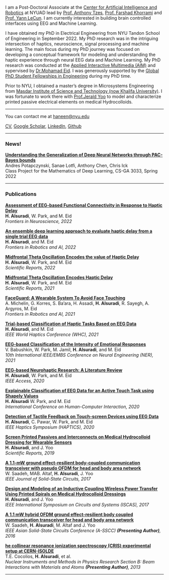 I am a Post-Doctoral Associate at the [Center for Artificial Intelligence and Robotics](https://nyuad.nyu.edu/en/research/faculty-labs-and-projects/center-for-artificial-intelligence-and-robotics.html) at NYUAD lead by [Prof. Anthony Tzes](https://nyuad.nyu.edu/en/academics/divisions/engineering/faculty/anthony-tzes.html), [Prof. Farshad Khorrami](https://engineering.nyu.edu/faculty/farshad-khorrami) and [Prof. Yann LeCun](https://engineering.nyu.edu/faculty/yann-lecun). I am currently interested in building brain controlled interfaces using EEG and Machine Learning.

I have obtained my PhD in Electrical Engineering from NYU Tandon School of Engineering in September 2022. My PhD research was in the intriguing intersection of haptics, neuroscience, signal processing and machine learning. The main focus during my PhD journey was focused on developing a conceptual framework for modeling and understanding the haptic experience through neural EEG data and Machine Learning. My PhD research was conducted at the [Applied Interactive Multimedia (AIM)](https://wp.nyu.edu/aimlab/) and sypervised by [Dr.Mohamad Eid](https://engineering.nyu.edu/faculty/mohamad-eid). I was generously supported by the [Global PhD Student Fellowships in Engineering](https://nyuad.nyu.edu/en/admissions/graduate/global-phd-student-fellowships-in-engineering.html) during my PhD time.

Prior to NYU, I obtained a master’s degree in Microsystems Engineering from [Masdar Institute of Science and Technology (now Khalifa University)](https://www.ku.ac.ae/). I was fortunate to work there with [Prof.Jerald Yoo](https://cde.nus.edu.sg/ece/staff/jerald-yoo/) to model and characterize printed passive electrical elements on medical Hydrocolloids.  

---
You can contact me at haneen@nyu.edu


<a href="https://Haneensu.github.io/cv/aneenCV_Jan23.pdf.pdf" target="_blank">CV</a>, [Google Scholar](https://scholar.google.com/citations?user=vqt4vMoAAAAJ&hl=en), [LinkedIn](https://www.linkedin.com/in/haneen-alsuradi-7a2335a4/), [Github](https://github.com/HaneenSu)
<!-- Remove above link if you don't want to attibute -->


---

### News!

**<a href="https://sanaelotfi.github.io/pdf/project_reports/pac_bayes_bounds_survey.pdf" target="_blank">Understanding the Generalization of Deep Neural Networks through PAC-Bayes bounds </a>**\
Andres Potapczynski, Sanae Lotfi, Anthony Chen, Chris Ick \
Class Project for the Mathematics of Deep Learning, CS-GA 3033, Spring 2022

---
### Publications

**[Assessment of EEG-based Functional Connectivity in Response to Haptic Delay](https://www.frontiersin.org/articles/10.3389/fnins.2022.961101/full)** \
**H. Alsuradi**, W. Park, and M. Eid \
_Frontiers in Neuroscience, 2022_

**[An ensemble deep learning approach to evaluate haptic delay from a
single trial EEG data](https://www.frontiersin.org/articles/10.3389/frobt.2022.1013043/full)** \
**H. Alsuradi**, and M. Eid \
_Frontiers in Robotics and AI, 2022_

**[Midfrontal Theta Oscillation Encodes the value of Haptic
Delay](https://www.nature.com/articles/s41598-022-12911-0)** \
**H. Alsuradi**, W. Park, and M. Eid \
_Scientific Reports, 2022_

**[Midfrontal Theta Oscillation Encodes Haptic Delay](https://www.frontiersin.org/articles/10.3389/frobt.2022.1013043/full)** \
**H. Alsuradi**, W. Park, and M. Eid \
_Scientific Reports, 2021_

**[FaceGuard: A Wearable System To Avoid Face Touching](https://www.frontiersin.org/articles/10.3389/frobt.2021.612392/full)** \
A. Michelin, G. Korres, S. Ba’ara, H. Assadi, **H. Alsuradi**, R. Sayegh, A. Argyros, M. Eid\
_Frontiers in Robotics and AI, 2021_


**[Trial-based Classification of Haptic Tasks Based on EEG Data](https://ieeexplore.ieee.org/document/9517230)** \
**H. Alsuradi**, and M. Eid \
_IEEE World Haptics Conference (WHC), 2021_

**[EEG-based Classification of the Intensity of Emotional Responses](https://ieeexplore.ieee.org/stamp/stamp.jsp?arnumber=9441371)** \
V. Babushkin, W. Park, M. Jamil, **H. Alsuradi**, and M. Eid\
_10th International IEEE/EMBS Conference on Neural Engineering (NER), 2021_


**[EEG-based Neurohaptic Research: A Literature Review](https://ieeexplore.ieee.org/stamp/stamp.jsp?tp=&arnumber=9031313)** \
**H. Alsuradi**, W. Park, and M. Eid \
_IEEE Access, 2020_

**[Explainable Classification of EEG Data for an Active Touch Task using Shapely Values](https://link.springer.com/chapter/10.1007/978-3-030-60117-1_30)** \
**H. Alsuradi** W. Park, and M. Eid \
_International Conference on Human-Computer Interaction, 2020_


**[Detection of Tactile Feedback on Touch-screen Devices using EEG Data](https://ieeexplore.ieee.org/stamp/stamp.jsp?arnumber=9086297)** \
**H. Alsuradi**, C. Pawar, W. Park, and M. Eid \
_IEEE Haptics Symposium (HAPTICS), 2020_



**[Screen Printed Passives and Interconnects on Medical Hydrocolloid Dressing for Wearable Sensors](https://www.nature.com/articles/s41598-019-53033-4)** \
**H. Alsuradi**, and J. Yoo \
_Scientific Reports, 2019_

**[A 1.1-mW ground effect-resilient body-coupled communication transceiver with pseudo OFDM for head and body area network](https://ieeexplore.ieee.org/stamp/stamp.jsp?arnumber=7971921)** \
W. Saadeh, MAB. Altaf, **H. Alsuradi**, J. Yoo\
_IEEE Journal of Solid-State Circuits, 2017_


**[Design and Modeling of an Inductive Coupling Wireless Power Transfer Using Printed Spirals on Medical Hydrocolloid Dressings](https://ieeexplore.ieee.org/stamp/stamp.jsp?arnumber=8050942)** \
**H. Alsuradi**, and J. Yoo \
_IEEE International Symposium on Circuits and Systems (ISCAS), 2017_

**[A 1.1 mW hybrid OFDM ground effect-resilient body coupled communication transceiver for head and body area network ](https://ieeexplore.ieee.org/stamp/stamp.jsp?arnumber=8050942)** \
W. Saadeh, **H. Alsuradi**, M. Altaf and J. Yoo\
_IEEE Asian Solid-State Circuits Conference (A-SSCC) **(Presenting Author)**, 2016_

**[he collinear resonance ionization spectroscopy (CRIS) experimental setup at CERN-ISOLDE](https://ieeexplore.ieee.org/stamp/stamp.jsp?arnumber=8050942)** \
T.E. Cocolios, **H. Alsuradi**, et al.\
_Nuclear Instruments and Methods in Physics Research Section B: Beam Interactions with Materials and Atoms **(Presenting Author)**, 2013_


---



